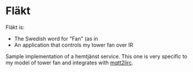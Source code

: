 # Fläkt

Fläkt is:
  * The Swedish word for "Fan" (as in
  * An application that controls my tower fan over IR

Sample implementation of a hemtjänst service. This one is very specific to my model of tower fan and integrates with [mqtt2lirc](https://github.com/hemtjanst/mqtt2lirc).

